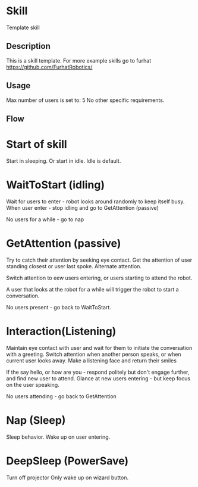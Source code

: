 # Skill
Template skill

## Description
This is a skill template. For more example skills go to furhat https://github.com/FurhatRobotics/

## Usage
Max number of users is set to: 5
No other specific requirements. 

## Flow
# Start of skill
Start in sleeping. Or start in idle. Idle is default. 

# WaitToStart (idling)
Wait for users to enter - robot looks around randomly to keep itself busy.
When user enter - stop idling and go to GetAttention (passive)

No users for a while - go to nap

# GetAttention (passive)
Try to catch their attention by seeking eye contact. Get the attention of user standing closest or user last spoke. Alternate attention.  

Switch attention to eew users entering, or users starting to attend the robot. 

A user that looks at the robot for a while will trigger the robot to start a conversation. 

No users present - go back to WaitToStart. 

# Interaction(Listening)
Maintain eye contact with user and wait for them to initiate the conversation with a greeting. 
Switch attention when another person speaks, or when current user looks away. 
Make a listening face and return their smiles

If the say hello, or how are you - respond politely but don't engage further, and find new user to attend. 
Glance at new users entering - but keep focus on the user speaking. 

No users attending  - go back to GetAttention

# Nap (Sleep)
Sleep behavior. 
Wake up on user entering. 

# DeepSleep (PowerSave)
Turn off projector
Only wake up on wizard button. 